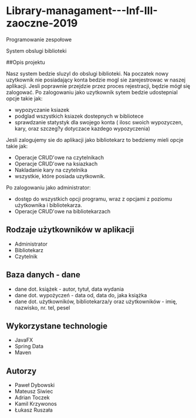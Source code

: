 # Library-managament---Inf-III-zaoczne-2019
Programowanie zespołowe

System obslugi biblioteki

##Opis projektu  

Nasz system bedzie sluzyl do obslugi biblioteki. 
Na poczatek nowy uzytkownik nie posiadający konta bedzie mogl sie zarejestrowac w naszej aplikacji. Jesli poprawnie przejdzie przez proces rejestracji, będzie mógł się zalogować. Po zalogowaniu jako uzytkownik sytem bedzie udostepnial opcje takie jak:
- wypozyczanie ksiazek
- podglad wszystkich ksiazek dostepnych w bibliotece
- sprawdzanie statystyk dla swojego konta ( ilosc swoich wypozyczen, kary, oraz szczeg?y dotyczace kazdego wypozyczenia)

Jesli zalogujemy sie do aplikacji jako bibliotekarz to bedziemy mieli opcje takie jak: 
- Operacje CRUD'owe na czytelnikach
- Operacje CRUD'owe na ksiazkach
- Nakladanie kary na czytelnika
- wszystkie, które posiada uzytkownik.

Po zalogowaniu jako administrator:
- dostęp do wszystkich opcji programu, wraz z opcjami z poziomu użytkownika i bibliotekarza.
- Operacje CRUD'owe na bibliotekarzach

## Rodzaje użytkowników w aplikacji
* Administrator 
* Bibliotekarz
* Czytelnik

## Baza danych - dane
* dane dot. książek - autor, tytuł, data wydania
* dane dot. wypożyczeń - data od, data do, jaka książka
* dane dot. użytkowników, bibliotekarza/y oraz użytkowników - imię, nazwisko, nr. tel, pesel

## Wykorzystane technologie
* JavaFX
* Spring Data
* Maven


## Autorzy
* Paweł Dybowski
* Mateusz Siwiec
* Adrian Toczek
* Kamil Krzywonos
* Łukasz Ruszała